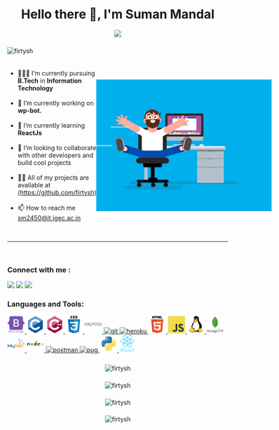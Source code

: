 <h1 align="center">Hello there 👋, I'm Suman Mandal</h1>
<div align="center">
<img src="https://readme-typing-svg.herokuapp.com?size=21&center=true&vCenter=true&width=622&lines=An+aspiring+MERN+Stack+Developer+from+India">
</div >
<div style="margin:20px 0">
<img src="https://komarev.com/ghpvc/?username=firtysh&label=Profile+Views&color=green&style=flat" alt="firtysh" /> 
</div>
<div style="display:flex;justify-content:space-around;align-items:center">
<ul>
<li>👨🏻‍🎓 I’m currently pursuing <strong>B.Tech</strong> in <strong>Information Technology</strong></li>
<br>
<li>🔭 I’m currently working on <strong>wp-bot.</strong></li>
<br>
<li>🌱 I’m currently learning <strong>ReactJs</strong></li>
<br>
<li>🤝 I’m looking to collaborate with other developers and build cool projects</li>
<br>
<li>👨‍💻 All of my projects are available at <a href="https://github.com/firtysh">(https://github.com/firtysh)</a> </li>
<br>
<li>📫 How to reach me <a href="mailto:sm2450@it.jgec.ac.in">sm2450@it.jgec.ac.in</a></li>
</ul>
<img  width="400px" src="coding.gif" />
</div>
<br>
<hr>
<br>
<h3 align="left">Connect with me :</h3>

[![](https://img.shields.io/badge/Facebook-1877F2?style=for-the-badge&logo=facebook&logoColor=white)](https://www.facebook.com/profile.php?id=100044273148241)
[![](https://img.shields.io/badge/Instagram-E4405F?style=for-the-badge&logo=instagram&logoColor=white)](https://www.instagram.com/_suman.aes)
[![](https://img.shields.io/badge/LinkedIn-0077B5?style=for-the-badge&logo=linkedin&logoColor=white)](https://www.linkedin.com/in/sumanmandal-03/)

<h3 align="left">Languages and Tools:</h3>
<p align="left"> <a href="https://getbootstrap.com" target="_blank" rel="noreferrer"> <img src="https://raw.githubusercontent.com/devicons/devicon/master/icons/bootstrap/bootstrap-plain-wordmark.svg" alt="bootstrap" width="40" height="40"/> </a> <a href="https://www.cprogramming.com/" target="_blank" rel="noreferrer"> <img src="https://raw.githubusercontent.com/devicons/devicon/master/icons/c/c-original.svg" alt="c" width="40" height="40"/> </a> <a href="https://www.w3schools.com/cpp/" target="_blank" rel="noreferrer"> <img src="https://raw.githubusercontent.com/devicons/devicon/master/icons/cplusplus/cplusplus-original.svg" alt="cplusplus" width="40" height="40"/> </a> <a href="https://www.w3schools.com/css/" target="_blank" rel="noreferrer"> <img src="https://raw.githubusercontent.com/devicons/devicon/master/icons/css3/css3-original-wordmark.svg" alt="css3" width="40" height="40"/> </a> <a href="https://expressjs.com" target="_blank" rel="noreferrer"> <img src="https://raw.githubusercontent.com/devicons/devicon/master/icons/express/express-original-wordmark.svg" alt="express" width="40" height="40"/> </a> <a href="https://git-scm.com/" target="_blank" rel="noreferrer"> <img src="https://www.vectorlogo.zone/logos/git-scm/git-scm-icon.svg" alt="git" width="40" height="40"/> </a> <a href="https://heroku.com" target="_blank" rel="noreferrer"> <img src="https://www.vectorlogo.zone/logos/heroku/heroku-icon.svg" alt="heroku" width="40" height="40"/> </a> <a href="https://www.w3.org/html/" target="_blank" rel="noreferrer"> <img src="https://raw.githubusercontent.com/devicons/devicon/master/icons/html5/html5-original-wordmark.svg" alt="html5" width="40" height="40"/> </a> <a href="https://developer.mozilla.org/en-US/docs/Web/JavaScript" target="_blank" rel="noreferrer"> <img src="https://raw.githubusercontent.com/devicons/devicon/master/icons/javascript/javascript-original.svg" alt="javascript" width="40" height="40"/> </a> <a href="https://www.linux.org/" target="_blank" rel="noreferrer"> <img src="https://raw.githubusercontent.com/devicons/devicon/master/icons/linux/linux-original.svg" alt="linux" width="40" height="40"/> </a> <a href="https://www.mongodb.com/" target="_blank" rel="noreferrer"> <img src="https://raw.githubusercontent.com/devicons/devicon/master/icons/mongodb/mongodb-original-wordmark.svg" alt="mongodb" width="40" height="40"/> </a> <a href="https://www.mysql.com/" target="_blank" rel="noreferrer"> <img src="https://raw.githubusercontent.com/devicons/devicon/master/icons/mysql/mysql-original-wordmark.svg" alt="mysql" width="40" height="40"/> </a> <a href="https://nodejs.org" target="_blank" rel="noreferrer"> <img src="https://raw.githubusercontent.com/devicons/devicon/master/icons/nodejs/nodejs-original-wordmark.svg" alt="nodejs" width="40" height="40"/> </a> <a href="https://postman.com" target="_blank" rel="noreferrer"> <img src="https://www.vectorlogo.zone/logos/getpostman/getpostman-icon.svg" alt="postman" width="40" height="40"/> </a> <a href="https://pugjs.org" target="_blank" rel="noreferrer"> <img src="https://cdn.worldvectorlogo.com/logos/pug.svg" alt="pug" width="40" height="40"/> </a> <a href="https://www.python.org" target="_blank" rel="noreferrer"> <img src="https://raw.githubusercontent.com/devicons/devicon/master/icons/python/python-original.svg" alt="python" width="40" height="40"/> </a> <a href="https://reactjs.org/" target="_blank" rel="noreferrer"> <img src="https://raw.githubusercontent.com/devicons/devicon/master/icons/react/react-original-wordmark.svg" alt="react" width="40" height="40"/> </a> </p>
<div style="display:flex; flex-direction:column; align-items:center;justify-content:space-around;">
<div style="margin:10px 0px"><img align="center" src="https://github-readme-stats.vercel.app/api/top-langs?username=firtysh&show_icons=true&theme=monokai&locale=en&layout=compact" alt="firtysh" /></div>

<div style="margin:10px 0px"><img align="center" src="https://github-readme-stats.vercel.app/api?username=firtysh&show_icons=true&theme=monokai&locale=en" alt="firtysh" />
</div>

<div style="margin:10px 0px"><img align="center" src="https://github-readme-streak-stats.herokuapp.com/?user=firtysh&theme=monokai" alt="firtysh" /></div>

<div style="margin:10px 0px"><img align="center" src="https://activity-graph.herokuapp.com/graph?username=firtysh&theme=monokai" alt="firtysh" /></div>

</div>
